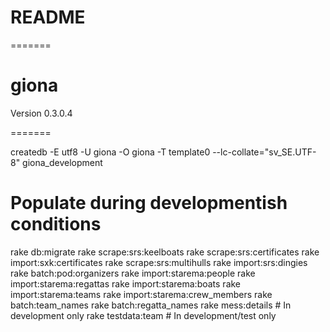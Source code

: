 # README

=======
# giona

Version 0.3.0.4

=======

createdb -E utf8 -U giona -O giona -T template0 --lc-collate="sv_SE.UTF-8" giona_development

# Populate during developmentish conditions
rake db:migrate
rake scrape:srs:keelboats
rake scrape:srs:certificates
rake import:sxk:certificates
rake scrape:srs:multihulls
rake import:srs:dingies
rake batch:pod:organizers
rake import:starema:people
rake import:starema:regattas
rake import:starema:boats
rake import:starema:teams
rake import:starema:crew_members
rake batch:team_names
rake batch:regatta_names
rake mess:details # In development only
rake testdata:team # In development/test only
